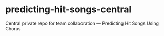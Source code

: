 # predicting-hit-songs-central
Central private repo for team collaboration — Predicting Hit Songs Using Chorus
